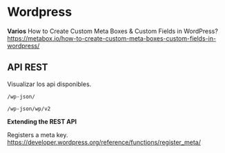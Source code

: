 # Wordpress

**Varios**
How to Create Custom Meta Boxes & Custom Fields in WordPress?
https://metabox.io/how-to-create-custom-meta-boxes-custom-fields-in-wordpress/

## API REST

Visualizar los api disponibles.

```
/wp-json/
```

```
/wp-json/wp/v2
```


**Extending the REST API**

Registers a meta key.
https://developer.wordpress.org/reference/functions/register_meta/

